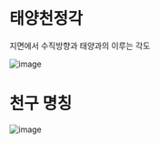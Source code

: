 # 태양천정각

지면에서 수직방향과 태양과의 이루는 각도

![image](https://user-images.githubusercontent.com/73323188/124053197-c3186600-da5a-11eb-9b2a-ab4d565f851a.png)


# 천구 명칭
![image](https://user-images.githubusercontent.com/73323188/124607489-ddae6d00-dea8-11eb-9e1c-019af199d870.png)


